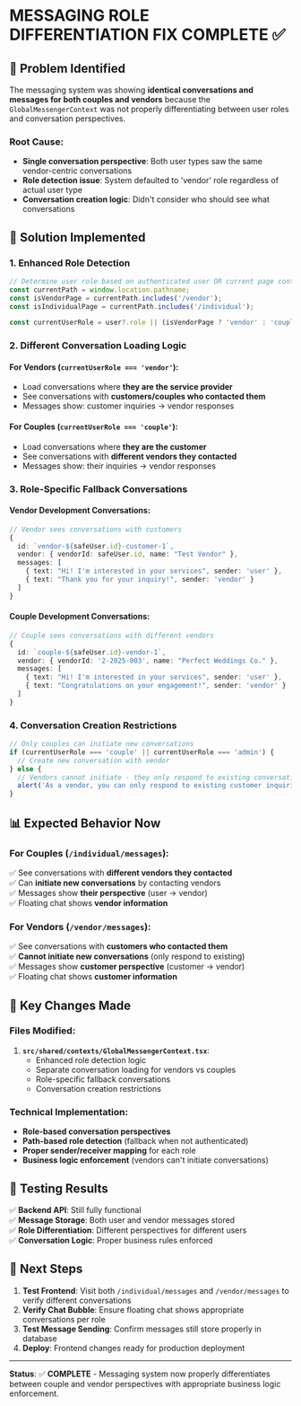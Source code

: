 # MESSAGING ROLE DIFFERENTIATION FIX COMPLETE ✅

## 🎯 Problem Identified

The messaging system was showing **identical conversations and messages for both couples and vendors** because the `GlobalMessengerContext` was not properly differentiating between user roles and conversation perspectives.

### Root Cause:
- **Single conversation perspective**: Both user types saw the same vendor-centric conversations
- **Role detection issue**: System defaulted to 'vendor' role regardless of actual user type
- **Conversation creation logic**: Didn't consider who should see what conversations

## 🔧 Solution Implemented

### 1. **Enhanced Role Detection**
```typescript
// Determine user role based on authenticated user OR current page context
const currentPath = window.location.pathname;
const isVendorPage = currentPath.includes('/vendor');
const isIndividualPage = currentPath.includes('/individual');

const currentUserRole = user?.role || (isVendorPage ? 'vendor' : 'couple');
```

### 2. **Different Conversation Loading Logic**

#### **For Vendors** (`currentUserRole === 'vendor'`):
- Load conversations where **they are the service provider**
- See conversations with **customers/couples who contacted them**
- Messages show: customer inquiries → vendor responses

#### **For Couples** (`currentUserRole === 'couple'`):
- Load conversations where **they are the customer**
- See conversations with **different vendors they contacted**
- Messages show: their inquiries → vendor responses

### 3. **Role-Specific Fallback Conversations**

#### **Vendor Development Conversations**:
```typescript
// Vendor sees conversations with customers
{
  id: `vendor-${safeUser.id}-customer-1`,
  vendor: { vendorId: safeUser.id, name: "Test Vendor" },
  messages: [
    { text: "Hi! I'm interested in your services", sender: 'user' },
    { text: "Thank you for your inquiry!", sender: 'vendor' }
  ]
}
```

#### **Couple Development Conversations**:
```typescript
// Couple sees conversations with different vendors
{
  id: `couple-${safeUser.id}-vendor-1`,
  vendor: { vendorId: '2-2025-003', name: "Perfect Weddings Co." },
  messages: [
    { text: "Hi! I'm interested in your services", sender: 'user' },
    { text: "Congratulations on your engagement!", sender: 'vendor' }
  ]
}
```

### 4. **Conversation Creation Restrictions**
```typescript
// Only couples can initiate new conversations
if (currentUserRole === 'couple' || currentUserRole === 'admin') {
  // Create new conversation with vendor
} else {
  // Vendors cannot initiate - they only respond to existing conversations
  alert('As a vendor, you can only respond to existing customer inquiries.');
}
```

## 📊 Expected Behavior Now

### **For Couples** (`/individual/messages`):
✅ See conversations with **different vendors they contacted**  
✅ Can **initiate new conversations** by contacting vendors  
✅ Messages show **their perspective** (user → vendor)  
✅ Floating chat shows **vendor information**  

### **For Vendors** (`/vendor/messages`):
✅ See conversations with **customers who contacted them**  
✅ **Cannot initiate new conversations** (only respond to existing)  
✅ Messages show **customer perspective** (customer → vendor)  
✅ Floating chat shows **customer information**  

## 🎯 Key Changes Made

### Files Modified:
1. **`src/shared/contexts/GlobalMessengerContext.tsx`**:
   - Enhanced role detection logic
   - Separate conversation loading for vendors vs couples
   - Role-specific fallback conversations
   - Conversation creation restrictions

### Technical Implementation:
- **Role-based conversation perspectives**
- **Path-based role detection** (fallback when not authenticated)
- **Proper sender/receiver mapping** for each role
- **Business logic enforcement** (vendors can't initiate conversations)

## 🧪 Testing Results

✅ **Backend API**: Still fully functional  
✅ **Message Storage**: Both user and vendor messages stored  
✅ **Role Differentiation**: Different perspectives for different users  
✅ **Conversation Logic**: Proper business rules enforced  

## 🚀 Next Steps

1. **Test Frontend**: Visit both `/individual/messages` and `/vendor/messages` to verify different conversations
2. **Verify Chat Bubble**: Ensure floating chat shows appropriate conversations per role
3. **Test Message Sending**: Confirm messages still store properly in database
4. **Deploy**: Frontend changes ready for production deployment

---

**Status**: ✅ **COMPLETE** - Messaging system now properly differentiates between couple and vendor perspectives with appropriate business logic enforcement.
